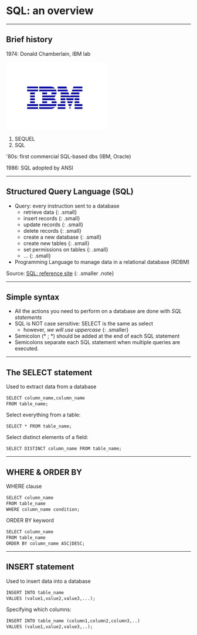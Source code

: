 

# SQL: an overview



---

## Brief history

1974: Donald Chamberlain, IBM lab

![ibm](img/ibm.jpg "IBM")

1. SEQUEL
2. SQL

'80s: first commercial SQL-based dbs (IBM, Oracle)

1986: SQL adopted by ANSI

---

## Structured Query Language (SQL)

* Query: every instruction sent to a database
    - retrieve data
{: .small}
    - insert records
{: .small}
    - update records
{: .small}
    - delete records
{: .small}
    - create a new database
{: .small}
    - create new tables
{: .small}
    - set permissions on tables
{: .small}
    - ...
{: .small}
* Programming Language to manage data in a relational database (RDBM) 

Source: [SQL: reference site](http://www.sql.org/)
{: .smaller .note}

---

## Simple syntax

* All the actions you need to perform on a database are done with *SQL statements*
* SQL is NOT case sensitive: SELECT is the same as select
    - however, *we will use uppercase*
{: .smaller}
* Semicolon (* ; *) should be added at the end of each SQL statement
* Semicolons separate each SQL statement when multiple queries are executed.

---

## The SELECT statement

Used to extract data from a database

    SELECT column_name,column_name
    FROM table_name;

Select everything from a table:

    SELECT * FROM table_name;

Select distinct elements of a field:

    SELECT DISTINCT column_name FROM table_name;

---

## WHERE & ORDER BY

WHERE clause
    
    SELECT column_name 
    FROM table_name 
    WHERE column_name condition;

ORDER BY keyword

    SELECT column_name
    FROM table_name
    ORDER BY column_name ASC|DESC;

---

## INSERT statement

Used to insert data into a database

    INSERT INTO table_name
    VALUES (value1,value2,value3,...);

Specifying which columns:

    INSERT INTO table_name (column1,column2,column3,..)
    VALUES (value1,value2,value3,..);



